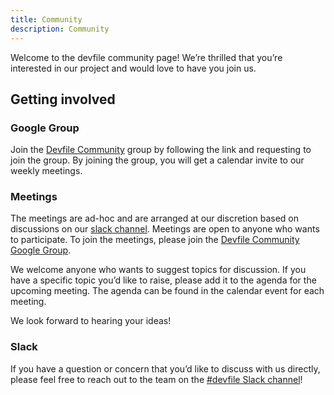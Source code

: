 ```yaml
---
title: Community
description: Community
---
```


Welcome to the devfile community page! We’re thrilled that you’re interested in our project and would love to have you join us.

## Getting involved

### Google Group

Join the [Devfile Community](https://groups.google.com/g/devfiles-community) group by following the link and requesting to join the group. By joining the group, you will get a calendar invite to our weekly meetings.

### Meetings

The meetings are ad-hoc and are arranged at our discretion based on discussions on our [slack channel](#slack). Meetings are open to anyone who wants to participate. To join the meetings, please join the [Devfile Community Google Group](https://groups.google.com/g/devfiles-community).

We welcome anyone who wants to suggest topics for discussion. If you have a specific topic you’d like to raise, please add it to the agenda for the upcoming meeting. The agenda can be found in the calendar event for each meeting.

We look forward to hearing your ideas!

### Slack

If you have a question or concern that you’d like to discuss with us directly, please feel free to reach out to the team on the [#devfile Slack channel](https://kubernetes.slack.com/archives/C02SX9E5B55)!

